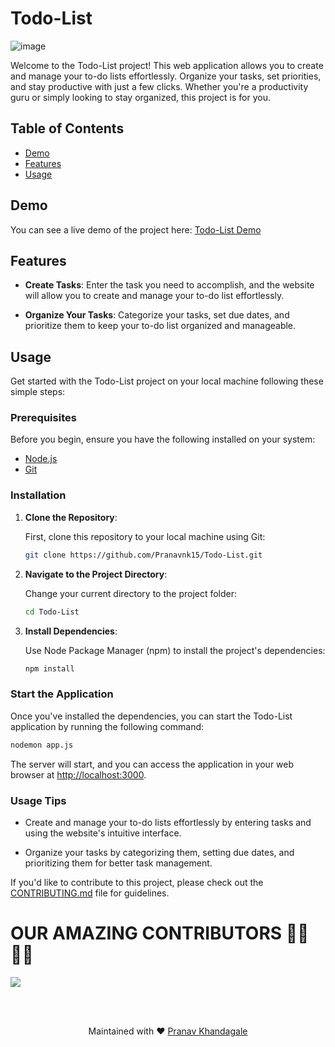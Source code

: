 # Todo-List

![image](https://github.com/Pranavnk15/Todo-List/assets/96475101/3e8334b6-71f3-45b4-9103-3ce6485e5237)

Welcome to the Todo-List project! This web application allows you to create and manage your to-do lists effortlessly. Organize your tasks, set priorities, 
and stay productive with just a few clicks. Whether you're a productivity guru or simply looking to stay organized, this project is for you.

## Table of Contents

- [Demo](#demo)
- [Features](#features)
- [Usage](#usage)


## Demo

You can see a live demo of the project here: [Todo-List Demo](https://frail-plum-stingray.cyclic.app)

## Features

- **Create Tasks**: Enter the task you need to accomplish, and the website will allow you to create and manage your to-do list effortlessly.

- **Organize Your Tasks**: Categorize your tasks, set due dates, and prioritize them to keep your to-do list organized and manageable.

## Usage

Get started with the Todo-List project on your local machine following these simple steps:

### Prerequisites

Before you begin, ensure you have the following installed on your system:

- [Node.js](https://nodejs.org/)
- [Git](https://git-scm.com/)

### Installation

1. **Clone the Repository**:

   First, clone this repository to your local machine using Git:

   ```bash
   git clone https://github.com/Pranavnk15/Todo-List.git
   ```

2. **Navigate to the Project Directory**:

   Change your current directory to the project folder:

   ```bash
   cd Todo-List
   ```

3. **Install Dependencies**:

   Use Node Package Manager (npm) to install the project's dependencies:

   ```bash
   npm install
   ```

### Start the Application

Once you've installed the dependencies, you can start the Todo-List application by running the following command:

```bash
nodemon app.js
```

The server will start, and you can access the application in your web browser at [http://localhost:3000](http://localhost:3000).

### Usage Tips

- Create and manage your to-do lists effortlessly by entering tasks and using the website's intuitive interface.

- Organize your tasks by categorizing them, setting due dates, and prioritizing them for better task management.

If you'd like to contribute to this project, please check out the [CONTRIBUTING.md](CONTRIBUTING.md) file for guidelines.


# OUR AMAZING CONTRIBUTORS 🧑‍💻👩‍💻
<a href="https://github.com/Pranavnk15/Todo-List/graphs/contributors">
  <img src="https://contrib.rocks/image?repo=Pranavnk15/Todo-List" />
</a>
<br/>


<br><br>
<div align="center">
Maintained with ♥️ <a href="https://github.com/Pranavnk15">Pranav Khandagale</a>
</div>
